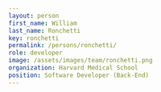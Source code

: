 ```yaml
---
layout: person
first_name: William
last_name: Ronchetti
key: ronchetti
permalink: /persons/ronchetti/
role: developer
image: /assets/images/team/ronchetti.png
organization: Harvard Medical School
position: Software Developer (Back-End)
---
```

